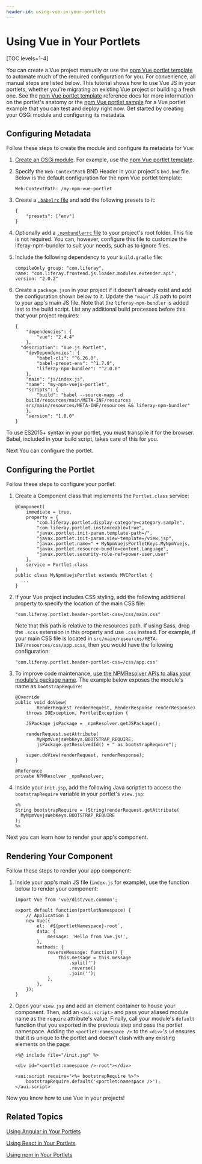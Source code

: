 ```yaml
---
header-id: using-vue-in-your-portlets
---
```


# Using Vue in Your Portlets

[TOC levels=1-4]

You can create a Vue project manually or use the [npm Vue portlet
template](/docs/7-1/reference/-/knowledge_base/r/npm-vue-js-portlet-template)
to automate much of the required configuration for you. For convenience, all
manual steps are listed below. This tutorial shows how to use Vue JS in your
portlets, whether you're migrating an existing Vue project or building a fresh
one. See the [npm Vue portlet
template](/docs/7-1/reference/-/knowledge_base/r/npm-vue-js-portlet-template)
reference docs for more information on the portlet's anatomy or the [npm Vue
portlet sample](/docs/7-1/reference/-/knowledge_base/r/vue-js-npm-portlet) for
a Vue portlet example that you can test and deploy right now. Get started by
creating your OSGi module and configuring its metadata. 

## Configuring Metadata

Follow these steps to create the module and configure its metadata for Vue:

1.  [Create an OSGi module](/docs/7-1/tutorials/-/knowledge_base/t/starting-module-development#creating-a-module). 
    For example, use the 
    [npm Vue portlet template](/docs/7-1/reference/-/knowledge_base/r/npm-vue-js-portlet-template). 

2.  Specify the `Web-ContextPath` BND Header in your project's `bnd.bnd` file. 
    Below is the default configuration for the npm Vue portlet template:

        Web-ContextPath: /my-npm-vue-portlet

3.  Create a 
    [`.babelrc` file](/docs/7-1/reference/-/knowledge_base/r/configuring-liferay-npm-bundler) 
    and add the following presets to it:

        {
        	"presets": ["env"]
        }

4.  Optionally add a 
    [`.npmbundlerrc` file](/docs/7-1/reference/-/knowledge_base/r/configuring-liferay-npm-bundler) 
    to your project's root folder. This file is not required. You can, however, 
    configure this file to customize the liferay-npm-bundler to suit your 
    needs, such as to ignore files. 

5.  Include the following dependency to your `build.gradle` file:

        compileOnly group: "com.liferay", 
        name: "com.liferay.frontend.js.loader.modules.extender.api", 
        version: "2.0.2"

6.  Create a `package.json` in your project if it doesn't already exist and add 
    the configuration shown below to it. Update the `"main"` JS path to point to 
    your app's main JS file. Note that the `liferay-npm-bundler` is added last 
    to the build script. List any additional build processes before this that 
    your project requires:

        {
        	"dependencies": {
        		"vue": "2.4.4"
        	},
          "description": "Vue.js Portlet",
        	"devDependencies": {
        		"babel-cli": "^6.26.0",
        		"babel-preset-env": "^1.7.0",
        		"liferay-npm-bundler": "^2.0.0"
        	},
        	"main": "js/index.js",
        	"name": "my-npm-vuejs-portlet",
        	"scripts": {
        		"build": "babel --source-maps -d 
            build/resources/main/META-INF/resources 
            src/main/resources/META-INF/resources && liferay-npm-bundler"
        	},
        	"version": "1.0.0"
        }

To use ES2015+ syntax in your portlet, you must transpile it for the browser. 
Babel, included in your build script, takes care of this for you. 

Next You can configure the portlet.

## Configuring the Portlet
 
Follow these steps to configure your portlet:

1.  Create a Component class that implements the `Portlet.class` service:

        @Component(
        	immediate = true,
        	property = {
        		"com.liferay.portlet.display-category=category.sample",
        		"com.liferay.portlet.instanceable=true",
        		"javax.portlet.init-param.template-path=/",
        		"javax.portlet.init-param.view-template=/view.jsp",
        		"javax.portlet.name=" + MyNpmVuejsPortletKeys.MyNpmVuejs,
        		"javax.portlet.resource-bundle=content.Language",
        		"javax.portlet.security-role-ref=power-user,user"
        	},
        	service = Portlet.class
        )
        public class MyNpmVuejsPortlet extends MVCPortlet {
          ...
        }
 
2.  If your Vue project includes CSS styling, add the following additional
    property to specify the location of the main CSS file:
    
        "com.liferay.portlet.header-portlet-css=/css/main.css"

    Note that this path is relative to the resources path. If using Sass, drop 
    the `.scss` extension in this property and use `.css` instead. For example, 
    if your main CSS file is located in 
    `src/main/resources/META-INF/resources/css/app.scss`, then you would have 
    the following configuration:
    
        "com.liferay.portlet.header-portlet-css=/css/app.css"

3.  To improve code maintenance, 
    [use the NPMResolver APIs to alias your module's package name](/docs/7-1/tutorials/-/knowledge_base/t/referencing-an-npm-modules-package). 
    The example below exposes the module's name as `bootstrapRequire`:

        @Override
        public void doView(
        		RenderRequest renderRequest, RenderResponse renderResponse)
        	throws IOException, PortletException {

        	JSPackage jsPackage = _npmResolver.getJSPackage();

        	renderRequest.setAttribute(
        		MyNpmVuejsWebKeys.BOOTSTRAP_REQUIRE,
        		jsPackage.getResolvedId() + " as bootstrapRequire");

        	super.doView(renderRequest, renderResponse);
        }

        @Reference
        private NPMResolver _npmResolver;

4.  Inside your `init.jsp`, add the following Java scriptlet to access the 
    `bootstrapRequire` variable in your portlet's `view.jsp`:

        <%
        String bootstrapRequire = (String)renderRequest.getAttribute(
          MyNpmVuejsWebKeys.BOOTSTRAP_REQUIRE
        );
        %>

Next you can learn how to render your app's component. 

## Rendering Your Component

Follow these steps to render your app component:
 
1.  Inside your app's main JS file (`index.js` for example), use the function 
    below to render your component:

        import Vue from 'vue/dist/vue.common';

        export default function(portletNamespace) {
        	// Application 1
        	new Vue({
        		el: `#${portletNamespace}-root`,
        		data: {
        			message: 'Hello from Vue.js!',
        		},
        		methods: {
        			reverseMessage: function() {
        				this.message = this.message
        					.split('')
        					.reverse()
        					.join('');
        			},
        		},
        	});
        }

2.  Open your `view.jsp` and add an element container to house your component. 
    Then, add an `<aui:script>` and pass your aliased module name as the 
    `require` attribute's value. Finally, call your module's `default` function 
    that you exported in the previous step and pass the portlet namespace. 
    Adding the `<portlet:namespace />` to the `<div>`'s `id` ensures that it is 
    unique to the portlet and doesn't clash with any existing elements on the 
    page:

        <%@ include file="/init.jsp" %>

        <div id="<portlet:namespace />-root"></div>

        <aui:script require="<%= bootstrapRequire %>">
        	bootstrapRequire.default('<portlet:namespace />');
        </aui:script>

Now you know how to use Vue in your projects! 

## Related Topics

[Using Angular in Your Portlets](/docs/7-1/tutorials/-/knowledge_base/t/using-angular-js-in-your-portlets)

[Using React in Your Portlets](/docs/7-1/tutorials/-/knowledge_base/t/using-react-in-your-portlets)

[Using npm in Your Portlets](/docs/7-1/tutorials/-/knowledge_base/t/using-npm-in-your-portlets)
